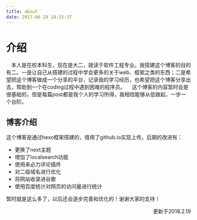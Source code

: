 ```yaml
---
title: about
date: 2017-06-28 18:15:37
---
```

# 介绍
&emsp;本人是在校本科生，现在是大二，就读于软件工程专业。我搭建这个博客的目的有二。一是让自己从搭建的过程中学会更多的关于web、框架之类的东西；二是希望把这个博客做成一个分享的平台，记录我的学习经历，也希望把这个博客分享出去，帮助到一个在coding过程中遇到困难的程序员。
&emsp;这个博客的内容暂时会是很基础的，但是每篇post都是我个人的学习所得，我相信能够从低做起，一步一个台阶。
## 博客介绍
这个博客是通过hexo框架搭建的，借用了github.io实现上传。后期的改进有：
  + 更换了next主题
  + 增加了localsearch功能
  + 使用来必力评论插件
  + 对二级域名进行优化
  + 将网站收录进谷歌
  + 使用百度统计对网页的访问量进行统计

暂时就是这么多了，以后还会逐步完善和优化的！谢谢大家的支持！
<p align="right">更新于2018.2.19</p>
